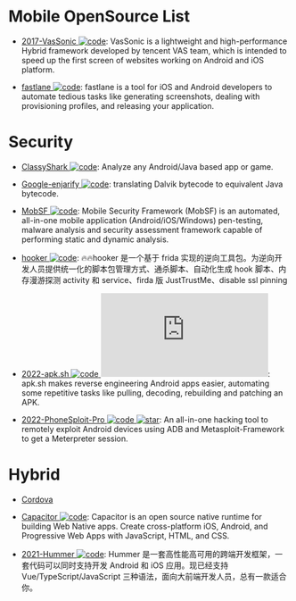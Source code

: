 # Mobile OpenSource List

- [2017-VasSonic ![code](https://ng-tech.icu/assets/code.svg)](https://github.com/Tencent/VasSonic): VasSonic is a lightweight and high-performance Hybrid framework developed by tencent VAS team, which is intended to speed up the first screen of websites working on Android and iOS platform.

- [fastlane ![code](https://ng-tech.icu/assets/code.svg)](https://github.com/fastlane/fastlane): fastlane is a tool for iOS and Android developers to automate tedious tasks like generating screenshots, dealing with provisioning profiles, and releasing your application.

# Security

- [ClassyShark ![code](https://ng-tech.icu/assets/code.svg)](https://github.com/google/android-classyshark): Analyze any Android/Java based app or game.

- [Google-enjarify ![code](https://ng-tech.icu/assets/code.svg)](https://github.com/google/enjarify): translating Dalvik bytecode to equivalent Java bytecode.

- [MobSF ![code](https://ng-tech.icu/assets/code.svg)](https://github.com/MobSF/Mobile-Security-Framework-MobSF): Mobile Security Framework (MobSF) is an automated, all-in-one mobile application (Android/iOS/Windows) pen-testing, malware analysis and security assessment framework capable of performing static and dynamic analysis.

- [hooker ![code](https://ng-tech.icu/assets/code.svg)](https://github.com/CreditTone/hooker): 🔥🔥hooker 是一个基于 frida 实现的逆向工具包。为逆向开发人员提供统一化的脚本包管理方式、通杀脚本、自动化生成 hook 脚本、内存漫游探测 activity 和 service、firda 版 JustTrustMe、disable ssl pinning

- [2022-apk.sh ![code](https://ng-tech.icu/assets/code.svg) ![star](https://img.shields.io/github/stars/ax/apk.sh)](https://github.com/ax/apk.sh): apk.sh makes reverse engineering Android apps easier, automating some repetitive tasks like pulling, decoding, rebuilding and patching an APK.

- [2022-PhoneSploit-Pro ![code](https://ng-tech.icu/assets/code.svg) ![star](https://img.shields.io/github/stars/AzeemIdrisi/PhoneSploit-Pro)](https://github.com/AzeemIdrisi/PhoneSploit-Pro): An all-in-one hacking tool to remotely exploit Android devices using ADB and Metasploit-Framework to get a Meterpreter session.

# Hybrid

- [Cordova]()

- [Capacitor ![code](https://ng-tech.icu/assets/code.svg)](https://capacitorjs.com/): Capacitor is an open source native runtime for building Web Native apps. Create cross-platform iOS, Android, and Progressive Web Apps with JavaScript, HTML, and CSS.

- [2021-Hummer ![code](https://ng-tech.icu/assets/code.svg)](https://github.com/didi/Hummer): Hummer 是一套高性能高可用的跨端开发框架，一套代码可以同时支持开发 Android 和 iOS 应用。现已经支持 Vue/TypeScript/JavaScript 三种语法，面向大前端开发人员，总有一款适合你。
